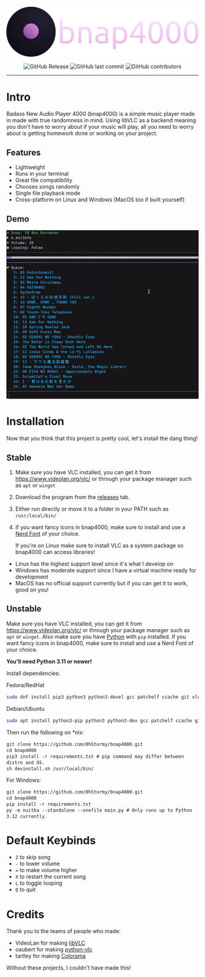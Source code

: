 ![bnap4000](.github/full.svg)

<p align="center">
    <img alt="GitHub Release" class="badge" src="https://img.shields.io/github/v/release/0hstormy/bnap4000">
    <img alt="GitHub last commit" class="badge" src="https://img.shields.io/github/last-commit/0hstormy/bnap4000">
    <img alt="GitHub contributors" src="https://img.shields.io/github/contributors/0hstormy/bnap4000">
</p>

---

# Intro

Badass New Audio Player 4000 (bnap4000) is a simple music player made in made with true randomness in mind. Using libVLC as a backend meaning you don't have to worry about if your music will play, all you need to worry about is getting homework done or working on your project.

## Features

* Lightweight
* Runs in your terminal
* Great file compatibility
* Chooses songs randomly
* Single file playback mode
* Cross-platform on Linux and Windows (MacOS too if built yourself)

## Demo

![bnap4000](.github/demo.gif)

# Installation

Now that you think that this project is pretty cool, let's install the dang thing!

## Stable

1. Make sure you have VLC installed, you can get it from https://www.videolan.org/vlc/ or through your package manager such as `apt` or `winget`
2. Download the program from the [releases](https://github.com/0hStormy/bnap4000/releases) tab.
3. Either run directly or move it to a folder in your PATH such as `/usr/local/bin/`
4. If you want fancy icons in bnap4000, make sure to install and use a [Nerd Font](https://www.nerdfonts.com/font-downloads) of your choice.

    If you're on Linux make sure to install VLC as a system package so bnap4000 can access libraries!

* Linux has the highest support level since it's what I develop on
* Windows has moderate support since I have a virtual machine ready for development
* MacOS has no official support currently but if you can get it to work, good on you!

## Unstable

Make sure you have VLC installed, you can get it from https://www.videolan.org/vlc/ or through your package manager such as `apt` or `winget`. Also make sure you have [Python](https://python.org) with `pip` installed.
If you want fancy icons in bnap4000, make sure to install and use a Nerd Font of your choice.

**You'll need Python 3.11 or newer!**

Install dependencies:

Fedora/RedHat
``` bash
sudo dnf install pip3 python3 python3-devel gcc patchelf ccache git vlc -y
```

Debian/Ubuntu
``` bash
sudo apt install python3-pip python3 python3-dev gcc patchelf ccache git vlc -y
```

Then run the following on *nix:

```
git clone https://github.com/0hStormy/bnap4000.git
cd bnap4000
pip3 install -r requirements.txt # pip command may differ between distro and OS.
sh devinstall.sh /usr/local/bin/
```

For Windows:

```
git clone https://github.com/0hStormy/bnap4000.git
cd bnap4000
pip install -r requirements.txt
py -m nuitka --standalone --onefile main.py # Only runs up to Python 3.12 currently.
```

# Default Keybinds

* `Z` to skip song
* `-` to lower volume
* `=` to make volume higher
* `X` to restart the current song
* `L` to toggle looping
* `Q` to quit

# Credits

Thank you to the teams of people who made:

* VideoLan for making [libVLC](https://www.videolan.org/vlc/libvlc.html)
* oaubert for making [python-vlc](https://pypi.org/project/python-vlc/)
* tartley for making [Colorama](https://pypi.org/project/colorama/)

Without these projects, I couldn't have made this!
